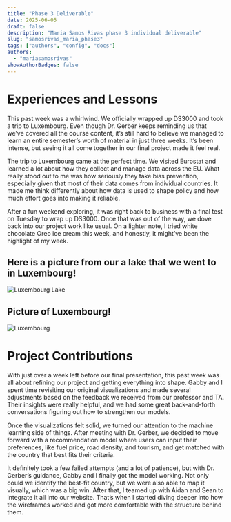 ```yaml
---
title: "Phase 3 Deliverable"
date: 2025-06-05
draft: false
description: "Maria Samos Rivas phase 3 individual deliverable" 
slug: "samosrivas_maria_phase3"
tags: ["authors", "config", "docs"]
authors: 
  - "mariasamosrivas"
showAuthorBadges: false 
---
```


# Experiences and Lessons  

This past week was a whirlwind. We officially wrapped up DS3000 and took a trip to Luxembourg. Even though Dr. Gerber keeps reminding us that we’ve covered all the course content, it’s still hard to believe we managed to learn an entire semester’s worth of material in just three weeks. It’s been intense, but seeing it all come together in our final project made it feel real.

The trip to Luxembourg came at the perfect time. We visited Eurostat and learned a lot about how they collect and manage data across the EU. What really stood out to me was how seriously they take bias prevention, especially given that most of their data comes from individual countries. It made me think differently about how data is used to shape policy and how much effort goes into making it reliable.

After a fun weekend exploring, it was right back to business with a final test on Tuesday to wrap up DS3000. Once that was out of the way, we dove back into our project work like usual. On a lighter note, I tried white chocolate Oreo ice cream this week, and honestly, it might’ve been the highlight of my week. 

## Here is a picture from our a lake that we went to in Luxembourg! 
![Luxembourg Lake](Maria_beach.jpeg)

## Picture of Luxembourg!
![Luxembourg](Maria_lux.jpeg)


# Project Contributions 

With just over a week left before our final presentation, this past week was all about refining our project and getting everything into shape. Gabby and I spent time revisiting our original visualizations and made several adjustments based on the feedback we received from our professor and TA. Their insights were really helpful, and we had some great back-and-forth conversations figuring out how to strengthen our models.

Once the visualizations felt solid, we turned our attention to the machine learning side of things. After meeting with Dr. Gerber, we decided to move forward with a recommendation model where users can input their preferences, like fuel price, road density, and tourism, and get matched with the country that best fits their criteria.

It definitely took a few failed attempts (and a lot of patience), but with Dr. Gerber’s guidance, Gabby and I finally got the model working. Not only could we identify the best-fit country, but we were also able to map it visually, which was a big win. After that, I teamed up with Aidan and Sean to integrate it all into our website. That’s when I started diving deeper into how the wireframes worked and got more comfortable with the structure behind them.
